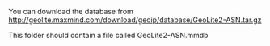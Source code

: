 You can download the database from http://geolite.maxmind.com/download/geoip/database/GeoLite2-ASN.tar.gz

This folder should contain a file called GeoLite2-ASN.mmdb
